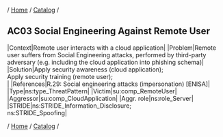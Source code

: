 / [Home](/acctp/) / [Catalog](/acctp/catalog/) /

## AC03 Social Engineering Against Remote User

|Context|Remote user interacts with a cloud application|
|Problem|Remote user suffers from Social Engineering attacks, performed by third-party adversary (e.g. including the cloud application into phishing schema)|
|Solution|Apply security awareness (cloud application);<br /> Apply security training (remote user);<br />|
|References|R.29: Social engineering attacks (impersonation) [ENISA]|
|Type|ns:type_ThreatPattern|
|Victim|su:comp_RemoteUser|
|Aggressor|su:comp_CloudApplication|
|Aggr. role|ns:role_Server|
|STRIDE|ns:STRIDE_Information_Disclosure;<br /> ns:STRIDE_Spoofing|

/ [Home](/acctp/) / [Catalog](/acctp/catalog/) /
